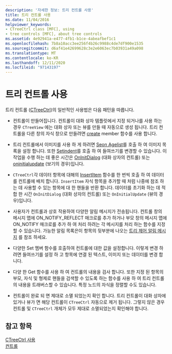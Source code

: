 ```yaml
---
description: '자세한 정보: 트리 컨트롤 사용'
title: 트리 컨트롤 사용
ms.date: 11/04/2016
helpviewer_keywords:
- CTreeCtrl class [MFC], using
- tree controls [MFC], about tree controls
ms.assetid: 4e92941a-e477-4fb1-b1ce-4abeafbef1c1
ms.openlocfilehash: 7b8a10acc3ee256f4b26c9988c4de7df900e1535
ms.sourcegitcommit: d6af41e42699628c3e2e6063ec7b03931a49a098
ms.translationtype: MT
ms.contentlocale: ko-KR
ms.lasthandoff: 12/11/2020
ms.locfileid: "97143197"
---
```

# <a name="using-tree-controls"></a>트리 컨트롤 사용

트리 컨트롤 ([CTreeCtrl](../mfc/reference/ctreectrl-class.md))의 일반적인 사용법은 다음 패턴을 따릅니다.

- 컨트롤이 만들어집니다. 컨트롤이 대화 상자 템플릿에서 지정 되거나를 사용 하는 경우 `CTreeView` 에는 대화 상자 또는 뷰를 만들 때 자동으로 생성 됩니다. 트리 컨트롤을 다른 창의 자식 창으로 만들려면 [create](../mfc/reference/ctreectrl-class.md#create) member 함수를 사용 합니다.

- 트리 컨트롤에서 이미지를 사용 하 게 하려면 [Seon Agelist](../mfc/reference/ctreectrl-class.md#setimagelist)를 호출 하 여 이미지 목록을 설정 합니다. 또한 [Setindent](../mfc/reference/ctreectrl-class.md#setindent)를 호출 하 여 들여쓰기를 변경할 수 있습니다. 이 작업을 수행 하는 데 좋은 시간은 [OnInitDialog](../mfc/reference/cdialog-class.md#oninitdialog) (대화 상자의 컨트롤) 또는 [oninitialupdate](../mfc/reference/cview-class.md#oninitialupdate) (보기의 경우)입니다.

- `CTreeCtrl`각 데이터 항목에 대해의 [InsertItem](../mfc/reference/ctreectrl-class.md#insertitem) 함수를 한 번씩 호출 하 여 데이터를 컨트롤에 배치 합니다. `InsertItem` 자식 항목을 추가할 때 처럼 나중에 참조 하는 데 사용할 수 있는 항목에 대 한 핸들을 반환 합니다. 데이터를 초기화 하는 데 적합 한 시간 `OnInitDialog` (대화 상자의 컨트롤) 또는 `OnInitialUpdate` (뷰의 경우)입니다.

- 사용자가 컨트롤과 상호 작용하여 다양한 알림 메시지가 전송됩니다. 컨트롤 창의 메시지 맵에 ON_NOTIFY_REFLECT 매크로를 추가 하거나 부모 창의 메시지 맵에 ON_NOTIFY 매크로를 추가 하 여 처리 하려는 각 메시지를 처리 하는 함수를 지정할 수 있습니다. 가능한 알림 목록은이 항목의 뒷부분에 나오는 [트리 제어 알림 메시지](../mfc/tree-control-notification-messages.md) 를 참조 하세요.

- 다양한 Set 멤버 함수를 호출하여 컨트롤에 대한 값을 설정합니다. 이렇게 변경 하려면 들여쓰기를 설정 하 고 항목에 연결 된 텍스트, 이미지 또는 데이터를 변경 합니다.

- 다양 한 Get 함수를 사용 하 여 컨트롤의 내용을 검사 합니다. 또한 지정 된 항목의 부모, 자식 및 형제로 핸들을 검색할 수 있도록 하는 함수를 사용 하 여 트리 컨트롤의 내용을 트래버스할 수 있습니다. 특정 노드의 자식을 정렬할 수도 있습니다.

- 컨트롤이 완료 되 면 제대로 소멸 되었는지 확인 합니다. 트리 컨트롤이 대화 상자에 있거나 뷰가 면 해당 컨트롤이 `CTreeCtrl` 자동으로 제거 됩니다. 그렇지 않은 경우 컨트롤 및 `CTreeCtrl` 개체가 모두 제대로 소멸되었는지 확인해야 합니다.

## <a name="see-also"></a>참고 항목

[CTreeCtrl 사용](../mfc/using-ctreectrl.md)<br/>
[컨트롤](../mfc/controls-mfc.md)
